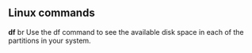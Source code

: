 ## Linux commands
 
  **df** 
  br
Use the df command to see the available disk space in each of the partitions in your system.